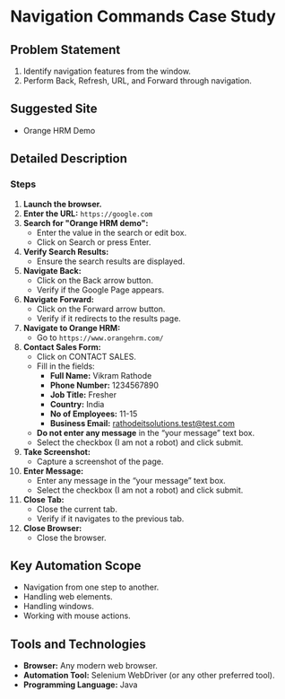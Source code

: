 # Navigation Commands Case Study

## Problem Statement

1. Identify navigation features from the window.
2. Perform Back, Refresh, URL, and Forward through navigation.

## Suggested Site

- Orange HRM Demo

## Detailed Description

### Steps

1. **Launch the browser.**
2. **Enter the URL:** `https://google.com`
3. **Search for "Orange HRM demo":**
   - Enter the value in the search or edit box.
   - Click on Search or press Enter.
4. **Verify Search Results:**
   - Ensure the search results are displayed.
5. **Navigate Back:**
   - Click on the Back arrow button.
   - Verify if the Google Page appears.
6. **Navigate Forward:**
   - Click on the Forward arrow button.
   - Verify if it redirects to the results page.
7. **Navigate to Orange HRM:**
   - Go to `https://www.orangehrm.com/`
8. **Contact Sales Form:**
   - Click on CONTACT SALES.
   - Fill in the fields:
     - **Full Name:** Vikram Rathode
     - **Phone Number:** 1234567890
     - **Job Title:** Fresher
     - **Country:** India
     - **No of Employees:** 11-15
     - **Business Email:** rathodeitsolutions.test@test.com
   - **Do not enter any message** in the “your message” text box.
   - Select the checkbox (I am not a robot) and click submit.
9. **Take Screenshot:**
   - Capture a screenshot of the page.
10. **Enter Message:**
    - Enter any message in the “your message” text box.
    - Select the checkbox (I am not a robot) and click submit.
11. **Close Tab:**
    - Close the current tab.
    - Verify if it navigates to the previous tab.
12. **Close Browser:**
    - Close the browser.

## Key Automation Scope

- Navigation from one step to another.
- Handling web elements.
- Handling windows.
- Working with mouse actions.

## Tools and Technologies

- **Browser:** Any modern web browser.
- **Automation Tool:** Selenium WebDriver (or any other preferred tool).
- **Programming Language:** Java
